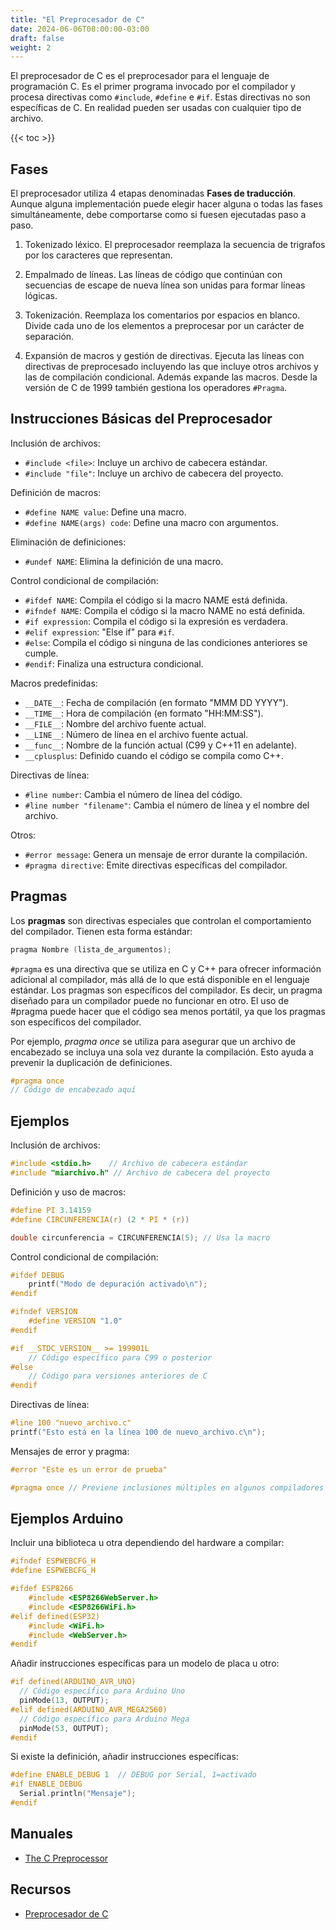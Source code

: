 ```yaml
---
title: "El Preprocesador de C"
date: 2024-06-06T08:00:00-03:00
draft: false
weight: 2
---
```

El preprocesador de C es el preprocesador para el lenguaje de programación C. Es el primer programa invocado por el compilador y procesa directivas como `#include`, `#define` e `#if`. Estas directivas no son específicas de C. En realidad pueden ser usadas con cualquier tipo de archivo.

{{< toc >}}

## Fases

El preprocesador utiliza 4 etapas denominadas **Fases de traducción**. Aunque alguna implementación puede elegir hacer alguna o todas las fases simultáneamente, debe comportarse como si fuesen ejecutadas paso a paso.

1. Tokenizado léxico. El preprocesador reemplaza la secuencia de trigrafos por los caracteres que representan.

2. Empalmado de líneas. Las líneas de código que continúan con secuencias de escape de nueva línea son unidas para formar líneas lógicas.

3. Tokenización. Reemplaza los comentarios por espacios en blanco. Divide cada uno de los elementos a preprocesar por un carácter de separación.

4. Expansión de macros y gestión de directivas. Ejecuta las líneas con directivas de preprocesado incluyendo las que incluye otros archivos y las de compilación condicional. Además expande las macros. Desde la versión de C de 1999 también gestiona los operadores `#Pragma`.

## Instrucciones Básicas del Preprocesador

Inclusión de archivos:

- `#include <file>`: Incluye un archivo de cabecera estándar.
- `#include "file"`: Incluye un archivo de cabecera del proyecto.

Definición de macros:

- `#define NAME value`: Define una macro.
- `#define NAME(args) code`: Define una macro con argumentos.

Eliminación de definiciones:

- `#undef NAME`: Elimina la definición de una macro.

Control condicional de compilación:

- `#ifdef NAME`: Compila el código si la macro NAME está definida.
- `#ifndef NAME`: Compila el código si la macro NAME no está definida.
- `#if expression`: Compila el código si la expresión es verdadera.
- `#elif expression`: "Else if" para `#if`.
- `#else`: Compila el código si ninguna de las condiciones anteriores se cumple.
- `#endif`: Finaliza una estructura condicional.

Macros predefinidas:

- `__DATE__`: Fecha de compilación (en formato "MMM DD YYYY").
- `__TIME__`: Hora de compilación (en formato "HH:MM:SS").
- `__FILE__`: Nombre del archivo fuente actual.
- `__LINE__`: Número de línea en el archivo fuente actual.
- `__func__`: Nombre de la función actual (C99 y C++11 en adelante).
- `__cplusplus`: Definido cuando el código se compila como C++.

Directivas de línea:

- `#line number`: Cambia el número de línea del código.
- `#line number "filename"`: Cambia el número de línea y el nombre del archivo.

Otros:

- `#error message`: Genera un mensaje de error durante la compilación.
- `#pragma directive`: Emite directivas específicas del compilador.

## Pragmas

Los **pragmas** son directivas especiales que controlan el comportamiento del compilador. Tienen esta forma estándar:

```c
pragma Nombre (lista_de_argumentos);
```

`#pragma` es una directiva que se utiliza en C y C++ para ofrecer información adicional al compilador, más allá de lo que está disponible en el lenguaje estándar. Los pragmas son específicos del compilador. Es decir, un pragma diseñado para un compilador puede no funcionar en otro. El uso de #pragma puede hacer que el código sea menos portátil, ya que los pragmas son específicos del compilador.

Por ejemplo, *pragma once* se utiliza para asegurar que un archivo de encabezado se incluya una sola vez durante la compilación. Esto ayuda a prevenir la duplicación de definiciones.

```c
#pragma once
// Código de encabezado aquí
```

## Ejemplos

Inclusión de archivos:

```c
#include <stdio.h>    // Archivo de cabecera estándar
#include "miarchivo.h" // Archivo de cabecera del proyecto
```

Definición y uso de macros:

```c
#define PI 3.14159
#define CIRCUNFERENCIA(r) (2 * PI * (r))

double circunferencia = CIRCUNFERENCIA(5); // Usa la macro
```

Control condicional de compilación:

```c
#ifdef DEBUG
    printf("Modo de depuración activado\n");
#endif

#ifndef VERSION
    #define VERSION "1.0"
#endif

#if __STDC_VERSION__ >= 199901L
    // Código específico para C99 o posterior
#else
    // Código para versiones anteriores de C
#endif
```

Directivas de línea:

```c
#line 100 "nuevo_archivo.c"
printf("Esto está en la línea 100 de nuevo_archivo.c\n");
```

Mensajes de error y pragma:
```c
#error "Este es un error de prueba"

#pragma once // Previene inclusiones múltiples en algunos compiladores
```

## Ejemplos Arduino

Incluir una biblioteca u otra dependiendo del hardware a compilar:

```c
#ifndef ESPWEBCFG_H
#define ESPWEBCFG_H

#ifdef ESP8266
    #include <ESP8266WebServer.h>
    #include <ESP8266WiFi.h>
#elif defined(ESP32)
    #include <WiFi.h>
    #include <WebServer.h>
#endif
```

Añadir instrucciones específicas para un modelo de placa u otro:

```c
#if defined(ARDUINO_AVR_UNO)
  // Código específico para Arduino Uno
  pinMode(13, OUTPUT);
#elif defined(ARDUINO_AVR_MEGA2560)
  // Código específico para Arduino Mega
  pinMode(53, OUTPUT);
#endif
```

Si existe la definición, añadir instrucciones específicas:

```c
#define ENABLE_DEBUG 1  // DEBUG por Serial, 1=activado
#if ENABLE_DEBUG
  Serial.println("Mensaje");
#endif
```

## Manuales

- [The C Preprocessor](../pdf/pre/The_C_Preprocessor.pdf)

## Recursos

- [Preprocesador de C](https://es.wikipedia.org/wiki/Preprocesador_de_C)

